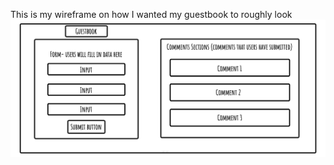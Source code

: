 
This is my wireframe on how I wanted my guestbook to roughly look 
![image](./Guestbook-wireframe.jpg)




